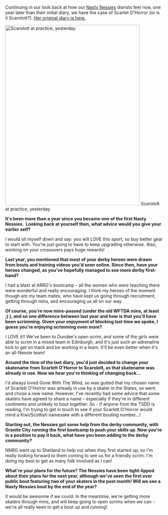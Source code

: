 <html><body><p>Continuing in our look back at how our <a href="nastynessiesrollergirls.wordpress.com">Nasty Nessies</a> diarists feel now, one year later than their initial diary, we have the case of Scarlet O'Horror (or is it Scarolott?). <a href="http://www.scottishrollerderbyblog.com/posts/2012/06/23/monthly-diary-of-a-league-nasty-nessies-in-june-scarolott/">Her original diary is here.</a>

<a href="http://www.scottishrollerderbyblog.com/2013/04/skate-pic.jpg"><img class=" wp-image-2524 " alt="Scarolott at practice, yesterday." src="http://www.scottishrollerderbyblog.com/2013/04/skate-pic.jpg?w=614" width="430" height="575"></a> Scarolott at practice, yesterday.

</p><div><strong>It's been more than a year since you became one of the first Nasty Nessies.  Looking back at yourself then, what advice would you give your earlier self?</strong>

<strong></strong>I would sit myself down and say: you will LOVE this sport, so buy better gear to start with. You're just going to have to keep upgrading otherwise. Also, working on your crossovers pays huge rewards!

<strong>Last year, you mentioned that most of your derby heroes were drawn from bouts and training videos you'd seen online. Since then, have your heroes changed, as you've hopefully managed to see more derby first-hand?</strong>

I had a blast at ARRG's bootcamp - all the women who were teaching there were wonderful and really encouraging. I think my heroes of the moment though are my team mates, who have kept us going through recruitment, getting through mins, and encouraging us all on our way.


<strong>Of course, you're now mins-passed (under the old WFTDA mins, at least ;) ), and so one difference between last year and how is that you'll have been scrimming. Given your enjoyment of blocking last time we spoke, I guess you're enjoying scrimming even more?</strong>

<strong></strong>I LOVE it!! We've been to Dundee's open scrim, and some of the girls were able to scrim in a mixed team in Edinburgh, and it's just such an adrenaline kick to get on track and be working in a team. It'll be even better when it's an all-Nessie team!

<strong>Around the time of the last diary, you'd just decided to change your skatename from Scarlett O'Horror to Scarolott, as that skatename was already in use. Now we hear you're thinking of changing back...</strong>

<strong></strong>I'd always loved Gone With The Wind, so was gutted that my chosen name of Scarlett O'Horror was already in use by a skater in the States, so went and chose a new name. However, I've recently had some advice that some skaters have agreed to share a name - especially if they're in different continents and unlikely to bout together. So - if anyone from the TSDD is reading, I'm trying to get in touch to see if your Scarlett O'Horror would mind a Kiwi/Scottish namesake with a different bouting number...!

<strong>Starting out, the Nessies got some help from the derby community, with Granite City running the first bootcamp to push your skills up. Now you're in a position to pay it back, what have you been adding to the derby community?</strong>

NNRG went up to Shetland to help out when they first started up, so I'm really looking forward to them coming to see us for a friendly scrim. I'm doing my best to get as many folk involved as I can!

<strong>What're your plans for the future? The Nessies have been tight-lipped about their plans for the next year, although we've seen the first ever public bout featuring two of your skaters in the past month! Will we see a Nasty Nessies bout by the end of the year?</strong>

<strong></strong>It would be awesome if we could. In the meantime, we're getting more skaters through mins, and will keep going to open scrims when we can - we're all really keen to get a bout up and running!</div></body></html>
